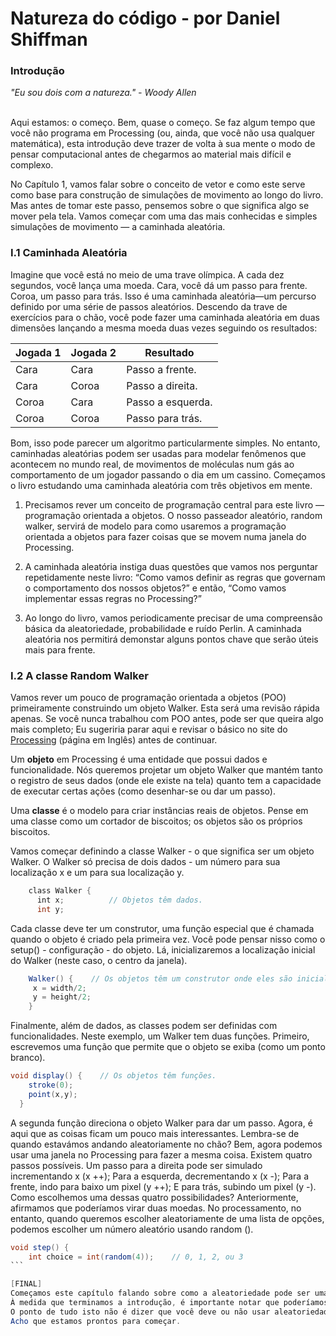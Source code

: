 # Natureza do código - por Daniel Shiffman

### Introdução

*"Eu sou dois com a natureza." - Woody Allen*

<br>
Aqui estamos: o começo. Bem, quase o começo. Se faz algum tempo que você não programa em Processing (ou, ainda, que você não usa qualquer matemática), esta introdução deve trazer de volta à sua mente o modo de pensar computacional antes de chegarmos ao material mais difícil e complexo.

No Capítulo 1, vamos falar sobre o conceito de vetor e como este serve como base para construção de simulações de movimento ao longo do livro. Mas antes de tomar este passo, pensemos sobre o que significa algo se mover pela tela. Vamos começar com uma das mais conhecidas e simples simulações de movimento — a caminhada aleatória. 

### I.1 Caminhada Aleatória

Imagine que você está no meio de uma trave olímpica. A cada dez segundos, você lança uma moeda. Cara, você dá um passo para frente. Coroa, um passo para trás. Isso é uma caminhada aleatória—um percurso definido por uma série de passos aleatórios. Descendo da trave de exercícios para o chão, você pode fazer uma caminhada aleatória em duas dimensões lançando a mesma moeda duas vezes seguindo os resultados:

Jogada 1 | Jogada 2 | Resultado
------------ | ------------- | -------------
Cara | Cara | Passo a frente.
Cara | Coroa | Passo a direita.
Coroa | Cara | Passo a esquerda.
Coroa | Coroa | Passo para trás.

Bom, isso pode parecer um algoritmo particularmente simples. No entanto, caminhadas aleatórias podem ser usadas para modelar fenômenos que acontecem no mundo real, de movimentos de moléculas num gás ao comportamento de um jogador passando o dia em um cassino. Começamos o livro estudando uma caminhada aleatória com três objetivos em mente.

1. Precisamos rever um conceito de programação central para este livro — programação orientada a objetos. O nosso passeador aleatório, random walker, servirá de modelo para como usaremos a programação orientada a objetos para fazer coisas que se movem numa janela do Processing.

2. A caminhada aleatória instiga duas questões que vamos nos perguntar repetidamente neste livro: “Como vamos definir as regras que governam o comportamento dos nossos objetos?” e então, “Como vamos implementar essas regras no Processing?”

3. Ao longo do livro, vamos periodicamente precisar de uma compreensão básica da aleatoriedade, probabilidade e ruído Perlin. A caminhada aleatória nos permitirá demonstar alguns pontos chave que serão úteis mais para frente.

### I.2 A classe Random Walker

Vamos rever um pouco de programação orientada a objetos (POO) primeiramente construindo um objeto Walker. Esta será uma revisão rápida apenas. Se você nunca trabalhou com POO antes, pode ser que queira algo mais completo; Eu sugeriria parar aqui e revisar o básico no site do [Processing](https://processing.org/tutorials/objects/) (página em Inglês) antes de continuar.


Um **objeto** em Processing é uma entidade que possui dados e funcionalidade. Nós queremos projetar um objeto Walker que mantém tanto o registro de seus dados (onde ele existe na tela) quanto tem a capacidade de executar certas ações (como desenhar-se ou dar um passo).

Uma **classe** é o modelo para criar instâncias reais de objetos. Pense em uma classe como um cortador de biscoitos; os objetos são os próprios biscoitos.

Vamos começar definindo a classe Walker - o que significa ser um objeto Walker. O Walker só precisa de dois dados - um número para sua localização x e um para sua localização y.

```java
    class Walker {
      int x;          // Objetos têm dados.
      int y;
```

Cada classe deve ter um construtor, uma função especial que é chamada quando o objeto é criado pela primeira vez. Você pode pensar nisso como o setup() - configuração - do objeto. Lá, inicializaremos a localização inicial do Walker (neste caso, o centro da janela).

```java
    Walker() {    // Os objetos têm um construtor onde eles são inicializados.
     x = width/2;
     y = height/2;
    }
```

Finalmente, além de dados, as classes podem ser definidas com funcionalidades. Neste exemplo, um Walker tem duas funções. Primeiro, escrevemos uma função que permite que o objeto se exiba (como um ponto branco).

```java
void display() {    // Os objetos têm funções.
    stroke(0);
    point(x,y);
  }
```

A segunda função direciona o objeto Walker para dar um passo. Agora, é aqui que as coisas ficam um pouco mais interessantes. Lembra-se de quando estavámos andando aleatoriamente no chão? Bem, agora podemos usar uma janela no Processing para fazer a mesma coisa. Existem quatro passos possíveis. Um passo para a direita pode ser simulado incrementando x (x ++); Para a esquerda, decrementando x (x -); Para a frente, indo para baixo um pixel (y ++); E para trás, subindo um pixel (y -). Como escolhemos uma dessas quatro possibilidades? Anteriormente, afirmamos que poderíamos virar duas moedas. No processamento, no entanto, quando queremos escolher aleatoriamente de uma lista de opções, podemos escolher um número aleatório usando random ().

```java
void step() {
    int choice = int(random(4));    // 0, 1, 2, ou 3
```     

[FINAL]
Começamos este capítulo falando sobre como a aleatoriedade pode ser uma muleta. De muitas maneiras, é a resposta mais óbvia para certas perguntas que fazemos continuamente, como deve esse objeto se mover? Que cor deve ter? Esta resposta óbvia, contudo, também pode ser preguiçosa.
À medida que terminamos a introdução, é importante notar que poderíamos facilmente cair na armadilha de usar o ruído Perlin como uma muleta também. Como deve esse objeto se mover? Ruído Perlin! Que cor deve ter? Ruído Perlin! O quão rápido ele deve crescer? Ruído Perlin!
O ponto de tudo isto não é dizer que você deve ou não usar aleatoriedade. Ou que você deve ou não usar o ruído Perlin. O ponto é que as regras do seu sistema são definidas por você, e quanto maior a sua caixa de ferramentas, mais escolhas você vai ter como você implementar essas regras. O objetivo deste livro é encher sua caixa de ferramentas. Se tudo o que você sabe é aleatóriedade, então o sua estratégia de design é limitada. Claro, o ruído Perlin ajuda, mas você vai precisar de mais. Muito mais.
Acho que estamos prontos para começar.
